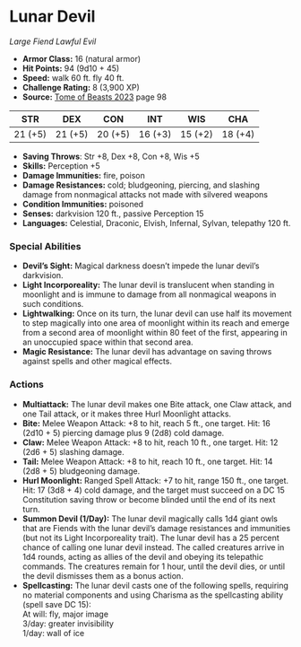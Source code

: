 # Lunar Devil

*Large* *Fiend* *Lawful Evil*

- **Armor Class:** 16 (natural armor)
- **Hit Points:** 94 (9d10 + 45)
- **Speed:** walk 60 ft. fly 40 ft.
- **Challenge Rating:** 8 (3,900 XP)
- **Source:** [Tome of Beasts 2023](https://koboldpress.com/kpstore/product/tome-of-beasts-1-2023-edition/) page 98

| STR | DEX | CON | INT | WIS | CHA |
| --- | --- | --- | --- | --- | --- |
| 21 (+5) | 21 (+5) | 20 (+5) | 16 (+3) | 15 (+2) | 18 (+4) |

- **Saving Throws**: Str +8, Dex +8, Con +8, Wis +5
- **Skills:** Perception +5
- **Damage Immunities:** fire, poison
- **Damage Resistances:** cold; bludgeoning, piercing, and slashing damage from nonmagical attacks not made with silvered weapons
- **Condition Immunities:** poisoned
- **Senses:** darkvision 120 ft., passive Perception 15
- **Languages:** Celestial, Draconic, Elvish, Infernal, Sylvan, telepathy 120 ft.

### Special Abilities

- **Devil’s Sight:** Magical darkness doesn’t impede the lunar devil’s darkvision.
- **Light Incorporeality:** The lunar devil is translucent when standing in moonlight and is immune to damage from all nonmagical weapons in such conditions.
- **Lightwalking:** Once on its turn, the lunar devil can use half its movement to step magically into one area of moonlight within its reach and emerge from a second area of moonlight within 80 feet of the first, appearing in an unoccupied space within that second area.
- **Magic Resistance:** The lunar devil has advantage on saving throws against spells and other magical effects.

### Actions

- **Multiattack:** The lunar devil makes one Bite attack, one Claw attack, and one Tail attack, or it makes three Hurl Moonlight attacks.
- **Bite:** Melee Weapon Attack: +8 to hit, reach 5 ft., one target. Hit: 16 (2d10 + 5) piercing damage plus 9 (2d8) cold damage.
- **Claw:** Melee Weapon Attack: +8 to hit, reach 10 ft., one target. Hit: 12 (2d6 + 5) slashing damage.
- **Tail:** Melee Weapon Attack: +8 to hit, reach 10 ft., one target. Hit: 14 (2d8 + 5) bludgeoning damage.
- **Hurl Moonlight:** Ranged Spell Attack: +7 to hit, range 150 ft., one target. Hit: 17 (3d8 + 4) cold damage, and the target must succeed on a DC 15 Constitution saving throw or become blinded until the end of its next turn.
- **Summon Devil (1/Day):** The lunar devil magically calls 1d4 giant owls that are Fiends with the lunar devil’s damage resistances and immunities (but not its Light Incorporeality trait). The lunar devil has a 25 percent chance of calling one lunar devil instead. The called creatures arrive in 1d4 rounds, acting as allies of the devil and obeying its telepathic commands. The creatures remain for 1 hour, until the devil dies, or until the devil dismisses them as a bonus action.
- **Spellcasting:** The lunar devil casts one of the following spells, requiring no material components and using Charisma as the spellcasting ability (spell save DC 15):<br>At will: fly, major image<br>3/day: greater invisibility<br>1/day: wall of ice

